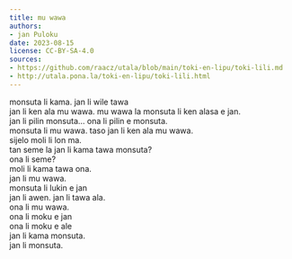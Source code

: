 ```yaml
---
title: mu wawa
authors:
- jan Puloku
date: 2023-08-15
license: CC-BY-SA-4.0
sources:
- https://github.com/raacz/utala/blob/main/toki-en-lipu/toki-lili.md
- http://utala.pona.la/toki-en-lipu/toki-lili.html
---
```


monsuta li kama. jan li wile tawa  
jan li ken ala mu wawa. mu wawa la monsuta li ken alasa e jan.   
jan li pilin monsuta… ona li pilin e monsuta.   
monsuta li mu wawa. taso jan li ken ala mu wawa.  
sijelo moli li lon ma.   
tan seme la jan li kama tawa monsuta?  
ona li seme?   
moli li kama tawa ona.  
jan li mu wawa.   
monsuta li lukin e jan  
jan li awen. jan li tawa ala.  
ona li mu wawa.  
ona li moku e jan  
ona li moku e ale  
jan li kama monsuta.  
jan li monsuta.